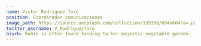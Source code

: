 ```yaml
---
name: Victor Rodriguez Toro
position: Coordinador comunicaciones
image_path: https://source.unsplash.com/collection/139386/604x604?a=.png
twitter_username: V_RodriguezToro
blurb: Robin is often found tending to her majestic vegetable garden.
---
```

